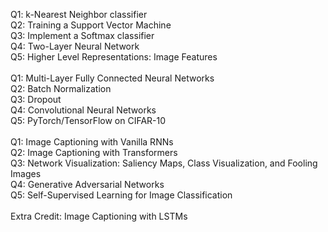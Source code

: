 Q1: k-Nearest Neighbor classifier<br>
Q2: Training a Support Vector Machine<br>
Q3: Implement a Softmax classifier<br>
Q4: Two-Layer Neural Network<br>
Q5: Higher Level Representations: Image Features<br>
<br>
Q1: Multi-Layer Fully Connected Neural Networks <br>
Q2: Batch Normalization <br>
Q3: Dropout <br>
Q4: Convolutional Neural Networks <br>
Q5: PyTorch/TensorFlow on CIFAR-10 <br>
<br>
Q1: Image Captioning with Vanilla RNNs <br> 
Q2: Image Captioning with Transformers  <br>
Q3: Network Visualization: Saliency Maps, Class Visualization, and Fooling Images <br>
Q4: Generative Adversarial Networks <br>
Q5: Self-Supervised Learning for Image Classification <br>  
Extra Credit: Image Captioning with LSTMs <br>

